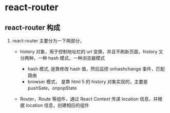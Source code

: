 # react-router

## react-router 构成

1. react-router 主要分为一下两部分，

    - history 对象，用于控制地址栏的 url 变换，并且不刷新页面，history 又分两种，一种 hash 模式，一种浏览器模式

        - hash 模式, 是靠修改 hash 值，然后监控 onhashchange 事件，匹配路由
        - browser 模式， 是靠 html 5 的 history 对象实现的，主要是 pushSate，onpopState

    - Router，Route 等组件，通过 React Context 传递 location 信息，并根据 location 信息，创建相应的组件
